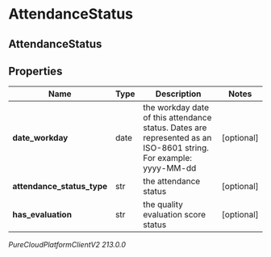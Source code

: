 # AttendanceStatus

## AttendanceStatus

## Properties

|Name | Type | Description | Notes|
|------------ | ------------- | ------------- | -------------|
| **date_workday** | date | the workday date of this attendance status. Dates are represented as an ISO-8601 string. For example: yyyy-MM-dd | [optional] |
| **attendance_status_type** | str | the attendance status | [optional] |
| **has_evaluation** | str | the quality evaluation score status | [optional] |



_PureCloudPlatformClientV2 213.0.0_
